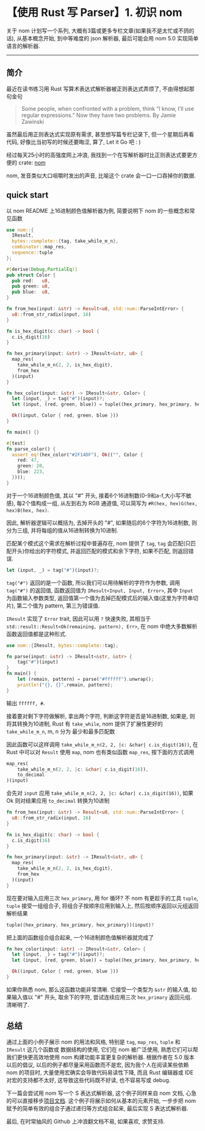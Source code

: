# 【使用 Rust 写 Parser】1. 初识 nom

关于 nom 计划写一个系列, 大概有3篇或更多专栏文章(如果我不是太忙或不鸽的话), 从基本概念开始, 到中等难度的 json 解析器, 最后可能会用 nom 5.0 实现简单语言的解析器.

---

## 简介

最近在读书练习用 Rust 写算术表达式解析器被正则表达式弄烦了, 不由得想起那句金句

> Some people, when confronted with a problem, think “I know, I’ll use regular expressions.” Now they have two problems.
> By Jamie Zawinski

虽然最后用正则表达式实现原有需求, 甚至想写篇专栏记录下, 但一个星期后再看代码, 好像比当初写的时候还要晦涩, 算了, Let it Go 吧 : )

经过每天25小时的高强度网上冲浪, 我找到一个在写解析器时比正则表达式要更方便的 crate:
[nom](https://github.com/Geal/nom)

nom, 发音类似大口咀嚼时发出的声音, 比喻这个 crate 会一口一口吞掉你的数据.

## quick start

以 nom README 上16进制颜色值解析器为例, 简要说明下 nom 的一些概念和常见函数

```rust
use nom::{
  IResult,
  bytes::complete::{tag, take_while_m_n},
  combinator::map_res,
  sequence::tuple
};

#[derive(Debug,PartialEq)]
pub struct Color {
  pub red:   u8,
  pub green: u8,
  pub blue:  u8,
}

fn from_hex(input: &str) -> Result<u8, std::num::ParseIntError> {
  u8::from_str_radix(input, 16)
}

fn is_hex_digit(c: char) -> bool {
  c.is_digit(16)
}

fn hex_primary(input: &str) -> IResult<&str, u8> {
  map_res(
    take_while_m_n(2, 2, is_hex_digit),
    from_hex
  )(input)
}

fn hex_color(input: &str) -> IResult<&str, Color> {
  let (input, _) = tag("#")(input)?;
  let (input, (red, green, blue)) = tuple((hex_primary, hex_primary, hex_primary))(input)?;

  Ok((input, Color { red, green, blue }))
}

fn main() {}

#[test]
fn parse_color() {
  assert_eq!(hex_color("#2F14DF"), Ok(("", Color {
    red: 47,
    green: 20,
    blue: 223,
  })));
}
```

对于一个16进制颜色值, 其以 "#" 开头, 接着6个16进制数(0-9和a-f,大小写不敏感), 每2个值构成一组, 从左到右为 RGB 通道值, 可以简写为 `#R(hex, hex)G(hex, hex)B(hex, hex)`.

因此, 解析器逻辑可以概括为, 去掉开头的 "#", 如果随后的6个字符为16进制数, 则分为三组, 并将每组的值从16进制转换为10进制.

匹配某个模式这个需求在解析过程中普遍存在, nom 提供了 `tag`, `tag` 会匹配(只匹配开头)你给出的字符模式, 并返回匹配的模式和余下字符, 如果不匹配, 则返回错误.

```rust
let (input, _) = tag("#")(input)?;
````

`tag("#")` 返回的是一个函数, 所以我们可以用待解析的字符作为参数, 调用 `tag("#")` 的返回值, 函数返回值为 `IResult<Input, Input, Error>`, 其中 `Input` 为函数输入参数类型, 返回值第一个值为去掉匹配模式后的输入值(这里为字符串切片), 第二个值为 pattern, 第三为错误值.

`IResult` 实现了 `Error` trait, 因此可以用 `?` 快速失败, 其相当于 `std::result::Result<Ok(remaining, pattern), Err>`, 在 nom 中绝大多数解析函数返回值都是这种形式.

```rust
use nom::{IResult, bytes::complete::tag};

fn parse(input: &str) -> IResult<&str, &str> {
    tag("#")(input)
}
fn main() {
    let (remain, pattern) = parse("#ffffff").unwrap();
    println!("{}, {}",remain, pattern);
}
```

输出 `ffffff, #`.

接着要对剩下字符做解析, 拿出两个字符, 判断这字符是否是16进制数, 如果是, 则将其转换为10进制, Rust 有 `take_while`, nom 提供了扩展性更好的 `take_while_m_n`, m, n 分为
最少和最多匹配数

因此函数可以这样调用 `take_while_m_n(2, 2, |c: &char| c.is_digit(16))`, 在 Rust 中可以对 `Result` 使用 `map`, nom 也有类似函数 `map_res`, 按下面的方式调用

```rust
map_res(
    take_while_m_n(2, 2, |c: &char| c.is_digit(16)),
    to_decimal
)(input)
```

会先对 `input` 应用 `take_while_m_n(2, 2, |c: &char| c.is_digit(16))`, 如果 Ok 则对结果应用 `to_decimal` 转换为10进制

```rust
fn from_hex(input: &str) -> Result<u8, std::num::ParseIntError> {
  u8::from_str_radix(input, 16)
}

fn is_hex_digit(c: char) -> bool {
  c.is_digit(16)
}

fn hex_primary(input: &str) -> IResult<&str, u8> {
  map_res(
    take_while_m_n(2, 2, is_hex_digit),
    from_hex
  )(input)
}
```

现在要对输入应用三次 `hex_primary`, 用 for 循环? 不 nom 有更趁手的工具 `tuple`, `tuple` 接受一组组合子, 将组合子按顺序应用到输入上, 然后按顺序返回以元组返回解析结果

```rust
tuple((hex_primary, hex_primary, hex_primary))(input)?
```

把上面的函数组合组合起来, 一个16进制颜色值解析器就完成了

```rust
fn hex_color(input: &str) -> IResult<&str, Color> {
  let (input, _) = tag("#")(input)?;
  let (input, (red, green, blue)) = tuple((hex_primary, hex_primary, hex_primary))(input)?;

  Ok((input, Color { red, green, blue }))
}
```

如果你熟悉 nom, 那么这函数功能非常清晰. 它接受一个类型为 `&str` 的输入值, 如果输入值以 "#" 开头, 取余下的字符, 尝试连续应用三次 `hex_primary` 返回元组. 清晰明了.

## 总结

通过上面的小例子展示 nom 的用法和风格, 特别是 `tag`, `map_res`, `tuple` 和 `IResult` 这几个函数或
数据结构的使用, 它们在 nom 被广泛使用, 熟悉它们可以帮我们更快更高效地使用 nom 构建功能丰富更复杂的解析器.
根据作者在 5.0 版本以后的倡议, 以后的例子都尽量采用函数而不是宏, 因为我个人在阅读某些依赖 nom 的项目时,
大量使用宏确实会导致代码易读性下降, 而且 Rust 编辑器或 IDE 对宏的支持都不太好, 这导致这些代码既不好读, 也不容易写或 debug.

下一篇会尝试用 nom 写一个 S 表达式解析器, 这个例子同样来自 nom 文档, 心急的可以直接移步[项目文档](https://github.com/Geal/nom/blob/master/examples/s_expression.rs).
这个例子将展示如何从基本的元素开始, 一步步把 nom 赋予的简单有效的组合子通过递归等方式组合起来, 最后实现 S 表达式解析器.

最后, 在时常抽风的 Github 上冲浪翻文档不易, 如果喜欢, 求赞支持.
